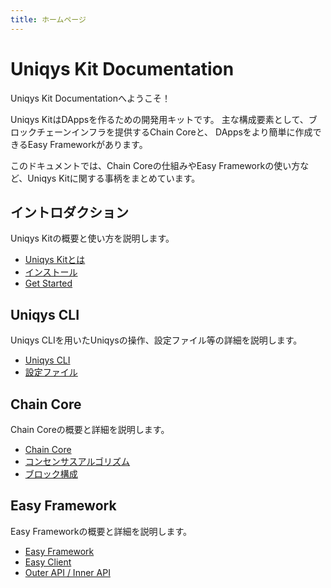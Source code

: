 ```yaml
---
title: ホームページ
---
```


# Uniqys Kit Documentation

Uniqys Kit Documentationへようこそ！

Uniqys KitはDAppsを作るための開発用キットです。
主な構成要素として、ブロックチェーンインフラを提供するChain Coreと、 DAppsをより簡単に作成できるEasy Frameworkがあります。

このドキュメントでは、Chain Coreの仕組みやEasy Frameworkの使い方など、Uniqys Kitに関する事柄をまとめています。

## イントロダクション

Uniqys Kitの概要と使い方を説明します。

- [Uniqys Kitとは](/ja/introduction/what-is-uniqys-kit.md)
- [インストール](/ja/introduction/install.md)
- [Get Started](/ja/introduction/get-started.md)

## Uniqys CLI

Uniqys CLIを用いたUniqysの操作、設定ファイル等の詳細を説明します。

- [Uniqys CLI](/ja/uniqys-cli/uniqys-cli.md)
- [設定ファイル](/ja/uniqys-cli/config-file.md)

## Chain Core

Chain Coreの概要と詳細を説明します。

- [Chain Core](/ja/chain-core/chain-core.md)
- [コンセンサスアルゴリズム](/ja/chain-core/consensus.md)
- [ブロック構成](/ja/chain-core/block-structure.md)

## Easy Framework

Easy Frameworkの概要と詳細を説明します。

- [Easy Framework](/ja/easy-framework/easy-framework.md)
- [Easy Client](/ja/easy-framework/easy-client.md)
- [Outer API / Inner API](/ja/easy-framework/api.md)
